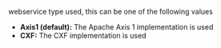 webservice type used, this can be one of the following values

- **Axis1 (default):** The Apache Axis 1 implementation is used
- **CXF:** The CXF implementation is used